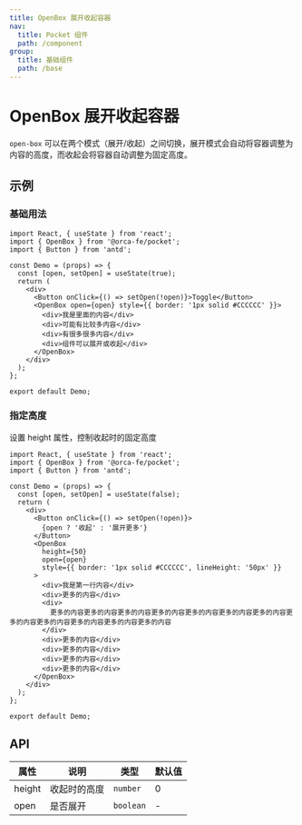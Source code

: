 ```yaml
---
title: OpenBox 展开收起容器
nav:
  title: Pocket 组件
  path: /component
group:
  title: 基础组件
  path: /base
---
```


# OpenBox 展开收起容器

`open-box` 可以在两个模式（展开/收起）之间切换，展开模式会自动将容器调整为内容的高度，而收起会将容器自动调整为固定高度。

## 示例

### 基础用法

```tsx
import React, { useState } from 'react';
import { OpenBox } from '@orca-fe/pocket';
import { Button } from 'antd';

const Demo = (props) => {
  const [open, setOpen] = useState(true);
  return (
    <div>
      <Button onClick={() => setOpen(!open)}>Toggle</Button>
      <OpenBox open={open} style={{ border: '1px solid #CCCCCC' }}>
        <div>我是里面的内容</div>
        <div>可能有比较多内容</div>
        <div>有很多很多内容</div>
        <div>组件可以展开或收起</div>
      </OpenBox>
    </div>
  );
};

export default Demo;
```

### 指定高度

设置 height 属性，控制收起时的固定高度

```tsx
import React, { useState } from 'react';
import { OpenBox } from '@orca-fe/pocket';
import { Button } from 'antd';

const Demo = (props) => {
  const [open, setOpen] = useState(false);
  return (
    <div>
      <Button onClick={() => setOpen(!open)}>
        {open ? '收起' : '展开更多'}
      </Button>
      <OpenBox
        height={50}
        open={open}
        style={{ border: '1px solid #CCCCCC', lineHeight: '50px' }}
      >
        <div>我是第一行内容</div>
        <div>更多的内容</div>
        <div>
          更多的内容更多的内容更多的内容更多的内容更多的内容更多的内容更多的内容更多的内容更多的内容更多的内容更多的内容更多的内容
        </div>
        <div>更多的内容</div>
        <div>更多的内容</div>
        <div>更多的内容</div>
        <div>更多的内容</div>
      </OpenBox>
    </div>
  );
};

export default Demo;
```

## API

| 属性   | 说明         | 类型      | 默认值 |
| ------ | ------------ | --------- | ------ |
| height | 收起时的高度 | `number`  | 0      |
| open   | 是否展开     | `boolean` | -      |
